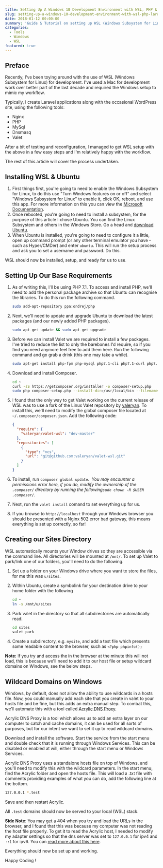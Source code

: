 ```yaml
---
title: Setting Up A Windows 10 Development Environment with WSL, PHP & Laravel
slug: setting-up-a-windows-10-development-environment-with-wsl-php-laravel
date: 2018-01-12 00:00:00
summary: 'Guide & Tutorial on setting up WSL (Windows Subsystem for Linux) with a Laravel/PHP development stack for simplified coding on Windows 10.'
categories:
  - Tools
  - Windows
  - WSL
featured: true
---
```


## Preface

Recently, I've been toying around with the use of WSL (Windows Subsystem for Linux) for development. I've used a Mac for development work over better part of the last decade and required the Windows setup to mimic my workflow.

Typically, I create Laravel applications along with the occasional WordPress site, using the following tools:

- Nginx
- PHP
- MySql
- Dnsmasq
- Valet

After a bit of testing and reconfiguration, I managed to get WSL setup with the above in a few easy steps and I'm relatively happy with the workflow.

The rest of this article will cover the process undertaken.

## Installing WSL & Ubuntu

1. First things first, you're going to need to enable the Windows Subsystem for Linux, to do this use "Turn Windows features on or off" and select "Windows Subsystem for Linux" to enable it, click OK, reboot, and use this app. For more information on this you can view the [Microsoft Documentation](https://docs.microsoft.com/en-us/windows/wsl/install-win10).
2. Once rebooted, you're going to need to install a subsystem, for the purpose of this article I chose Ubuntu. You can find the Linux Subsystem and others in the Windows Store. Go a head and [download Ubuntu](https://www.microsoft.com/en-gb/store/p/ubuntu/9nblggh4msv6).
3. When Ubuntu is installed, you're going to need to configure it a little, open up command prompt (or any other terminal emulator you have - such as Hyper/CMDer) and enter `ubuntu`. This will run the setup process and ask you to set a username and password. Do this.

WSL should now be installed, setup, and ready for us to use.

## Setting Up Our Base Requirements

1. As of writing this, I'll be using PHP 7.1. To access and install PHP, we'll need to add the personal package archive so that Ubuntu can recognise the libraries. To do this run the following command.

   ```bash
   sudo add-apt-repository ppa:ondrej/php
   ```

2. Next, we'll need to update and upgrade Ubuntu to download the latest packages (and our newly added PHP packages).

   ```bash
   sudo apt-get update && sudo apt-get upgrade
   ```

3. Before we can install Valet we are required to install a few packages. I've tried to reduce the list to only the barebones I'd require, so if you find you need anymore feel free to add them here. Run the following command and go grab a drink (this one may take a while).

   ```bash
   sudo apt-get install php-fpm php-mysql php7.1-cli php7.1-curl php7.1-mbstring php7.1-mcrypt php7.1-xml php7.1-zip php7.1-intl curl git unzip php-cli
   ```

4. Download and install Composer.

   ```bash
   cd ~
   curl -sS https://getcomposer.org/installer -o composer-setup.php
   sudo php composer-setup.php --install-dir=/usr/local/bin --filename=composer
   ```

5. I found that the only way to get Valet working on the current release of WSL was to use a fork of the Linux Valet repository by [valeryan](https://github.com/valeryan/valet-wsl). To install this, we'll need to modify the global composer file located at `~/.composer/composer.json`. Add the following code:

   ```json
   {
     "require": {
       "valeryan/valet-wsl": "dev-master"
     },
     "repositories": [
       {
         "type": "vcs",
         "url": "git@github.com:valeryan/valet-wsl.git"
       }
     ]
   }
   ```

6. To install, run `composer global update`.
   ​
   _You may encounter a permissions error here, if you do, modify the ownership of the `.composer/` directory by running the following`sudo chown -R $USER .composer/`._

7. Next, run the `valet install` comand to set everything up for us.

8. If you browse to `http://localhost` through your Windows browser you should be presented with a Nginx 502 error bad gateway, this means everything is set up correctly, so far!

## Creating our Sites Directory

WSL automatically mounts your Window drives so they are accessible via the command line. All directories will be mounted at `/mnt/`. To set up Valet to park/link one of our folders, you'll need to do the following.

1. Set up a folder on your Windows drive where you want to store the files, for me this was `u/sites`.

2. Within Ubuntu, create a symbolink for your destination drive to your home folder with the following

   ```bash
   cd ~
   ln -s /mnt/u/sites
   ```

3. Park valet in the directory so that all subdirectories are automatically read.

   ```bash
   cd sites
   valet park
   ```

4. Create a subdirectory, e.g. `mysite`, and add a test file which presents some readable content to the browser, such as `<?php phpinfo();`

**Note:** If you try and access the in the browser at the minute this will not load, this is because we'll need to add it to our host file or setup wildcard domains on Windows, see the below steps.

## Wildcard Domains on Windows

Windows, by default, does not allow the ability to use wildcards in a hosts file. Now, you could manually add each site that you create in valet to your hosts file and be fine, but this adds an extra manual step. To combat this, we'll automate this with a tool called [Acrylic DNS Proxy](http://mayakron.altervista.org/wikibase/show.php?id=AcrylicHome).

Acrylic DNS Proxy is a tool which allows us to add an extra layer on our computer to catch and cache domains, it can be used for all sorts of purposes, but for our intent we want to set it up to read wildcard domains.

Download and install the software. Start the service from the start menu and double check that it is running through Windows Services. This can be disabled or enabled at will, either through the start menu or Windows Services.

Acrylic DNS Proxy uses a standalone hosts file on top of Windows, and you'll need to modify this with the wildcard parameters. In the start menu, find the Acrylic folder and open the hosts file. This will load a .txt file with comments providing examples of what you can do, add the following line at the bottom.

```bash
127.0.0.1 *.test
```

Save and then restart Acrylic.

All `.test` domains should now be served to your local (WSL) stack.

**Side Note**: You may get a 404 when you try and load the URLs in the browser, and I found that this was because my computer was not reading the host file properly. To get it to read the Acrylic host, I needed to modify my adapter settings so that the dns server was set to `127.0.0.1` for ipv4 and `::1` for ipv6. You can [read more about this here](http://mayakron.altervista.org/wikibase/show.php?id=AcrylicWindows10Configuration).

Everything should now be set up and working.

Happy Coding !
